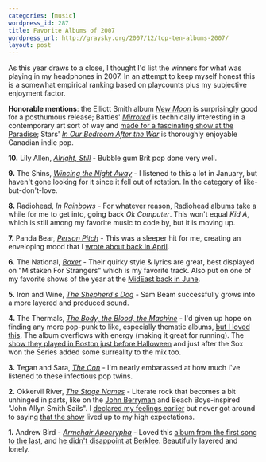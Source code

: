 ```yaml
--- 
categories: [music]
wordpress_id: 287
title: Favorite Albums of 2007
wordpress_url: http://graysky.org/2007/12/top-ten-albums-2007/
layout: post
---
```

As this year draws to a close, I thought I'd list the winners for what was playing in my headphones in 2007. In an attempt to keep myself honest this is a somewhat empirical ranking based on playcounts plus my subjective enjoyment factor. 

<strong>Honorable mentions</strong>: the Elliott Smith album <a href="http://www.amazon.com/dp/B000OMD4BG/ref=nosim?tag=mikechampion"><i>New Moon</i></a> is surprisingly good for a posthumous release; Battles' <a href="http://www.amazon.com/dp/B000OLHGBQ/ref=nosim?tag=mikechampion"><i>Mirrored</i></a> is technically interesting in a contemporary art sort of way and <a href="http://graysky.org/2007/07/battles-paradise-boston/">made for a fascinating show at the Paradise</a>; Stars' <a href="http://www.amazon.com/dp/B000UZ4EFM/ref=nosim?tag=mikechampion"><i>In Our Bedroom After the War</i></a> is thoroughly enjoyable Canadian indie pop.

<p><strong>10.</strong> Lily Allen, <a href="http://www.amazon.com/dp/B000KG5EQE/ref=nosim?tag=mikechampion"><i>Alright, Still</i></a> - Bubble gum Brit pop done very well.

<p><strong>9.</strong> The Shins, <a href="http://www.amazon.com/dp/B000K2VHN2/ref=nosim?tag=mikechampion"><i>Wincing the Night Away</i></a> - I listened to this a lot in January, but haven't gone looking for it since it fell out of rotation. In the category of like-but-don't-love.

<p><strong>8.</strong> Radiohead, <a href="http://www.inrainbows.com/"><i>In Rainbows</i></a> - For whatever reason, Radiohead albums take a while for me to get into, going back <i>Ok Computer</i>. This won't equal <i>Kid A</i>, which is still among my favorite music to code by, but it is moving up.

<p><strong>7.</strong> Panda Bear, <a href="http://www.amazon.com/dp/B000NA27TE/ref=nosim?tag=mikechampion"><i>Person Pitch</i></a> - This was a sleeper hit for me, creating an enveloping mood that I <a href="http://graysky.org/2007/04/panda-bear-person-pitch/">wrote about back in April</a>.

<p><strong>6.</strong> The National, <a href="http://www.amazon.com/dp/B000O5AYCA/ref=nosim?tag=mikechampion"><i>Boxer</i></a> - Their quirky style & lyrics are great, best displayed on "Mistaken For Strangers" which is my favorite track. Also put on one of my favorite shows of the year at the <a href="http://tourb.us/show/33222-The_National-The_Middle_East_Downstairs-Cambridge-MA">MidEast back in June</a>.

<p><strong>5.</strong> Iron and Wine, <a href="http://www.amazon.com/dp/<id>/ref=nosim?tag=mikechampion"><i>The Shepherd's Dog</i></a> - Sam Beam successfully grows into a more layered and produced sound.

<p><strong>4.</strong> The Thermals, <a href="http://www.amazon.com/dp/<id>/ref=nosim?tag=mikechampion"><i>The Body, the Blood, the Machine</i></a> - I'd given up hope on finding any more pop-punk to like, especially thematic albums, <a href="http://graysky.org/2007/02/the-thermals-the-body-the-blood-the-machine/">but I loved this</a>. The album overflows with energy (making it great for running). The <a href="http://tourb.us/show/49785-The_Thermals-The_Middle_East_Downstairs-Cambridge-MA">show they played in Boston just before Halloween</a> and just after the Sox won the Series added some surreality to the mix too.

<p><strong>3.</strong> Tegan and Sara, <a href="http://www.amazon.com/dp/<id>/ref=nosim?tag=mikechampion"><i>The Con</i></a> - I'm nearly embarassed at how much I've listened to these infectious pop twins.  

<p><strong>2.</strong> Okkervil River, <a href="http://www.amazon.com/dp/<id>/ref=nosim?tag=mikechampion"><i>The Stage Names</i></a> - Literate rock that becomes a bit unhinged in parts, like on the <a href="http://en.wikipedia.org/wiki/John_Berryman">John Berryman</a> and Beach Boys-inspired "John Allyn Smith Sails". I <a href="http://graysky.org/2007/08/okkervil-river-the-stage-names/">declared my feelings earlier</a> but never got around to saying <a href="http://tourb.us/show/43839-Okkervil_River-Damien_Jurado-The_Middle_East_Downstairs-Cambridge-MA">that the show</a> lived up to my high expectations.

<p><strong>1.</strong> Andrew Bird - <a href="http://www.amazon.com/dp/<id>/ref=nosim?tag=mikechampion"><i>Armchair Apocrypha</i></a> - Loved this <a href="http://graysky.org/2007/03/andrew-bird-armchair-apocrypha/">album from the first song to the last</a>, and <a href="http://graysky.org/2007/05/andrew-bird-berklee/">he didn't disappoint at Berklee</a>. Beautifully layered and lonely.
